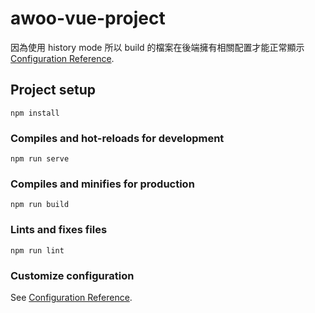 # awoo-vue-project

因為使用 history mode 所以 build 的檔案在後端擁有相關配置才能正常顯示
[Configuration Reference](https://router.vuejs.org/guide/essentials/history-mode.html).

## Project setup
```
npm install
```

### Compiles and hot-reloads for development
```
npm run serve
```

### Compiles and minifies for production
```
npm run build
```

### Lints and fixes files
```
npm run lint
```

### Customize configuration
See [Configuration Reference](https://cli.vuejs.org/config/).
